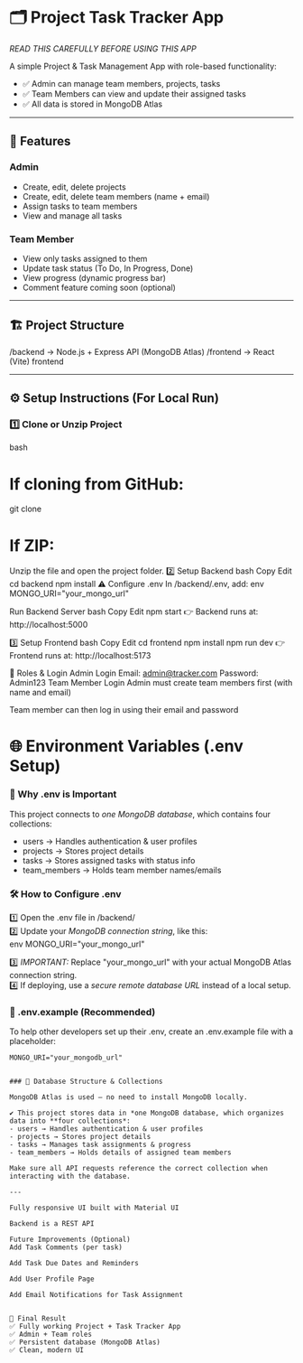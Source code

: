 # 🗂 Project Task Tracker App

*READ THIS CAREFULLY BEFORE USING THIS APP*

A simple Project & Task Management App with role-based functionality:

- ✅ Admin can manage team members, projects, tasks
- ✅ Team Members can view and update their assigned tasks
- ✅ All data is stored in MongoDB Atlas

---

## 🚀 Features

### Admin
- Create, edit, delete projects
- Create, edit, delete team members (name + email)
- Assign tasks to team members
- View and manage all tasks

### Team Member
- View only tasks assigned to them
- Update task status (To Do, In Progress, Done)
- View progress (dynamic progress bar)
- Comment feature coming soon (optional)

---

## 🏗 Project Structure

/backend → Node.js + Express API (MongoDB Atlas)
/frontend → React (Vite) frontend

---

## ⚙ Setup Instructions (For Local Run)

### 1️⃣ Clone or Unzip Project

bash
# If cloning from GitHub:
git clone <repo-url>

# If ZIP:
Unzip the file and open the project folder.
2️⃣ Setup Backend
bash
Copy
Edit
cd backend
npm install
⚠ Configure .env
In /backend/.env, add:
env
MONGO_URI="your_mongo_url"

Run Backend Server
bash
Copy
Edit
npm start
👉 Backend runs at: http://localhost:5000

3️⃣ Setup Frontend
bash
Copy
Edit
cd frontend
npm install
npm run dev
👉 Frontend runs at: http://localhost:5173

👥 Roles & Login
Admin Login
Email: admin@tracker.com
Password: Admin123
Team Member Login
Admin must create team members first (with name and email)

Team member can then log in using their email and password

# 🌐 Environment Variables (.env Setup)

### 📌 Why .env is Important  
This project connects to *one MongoDB database*, which contains four collections:  
- users → Handles authentication & user profiles  
- projects → Stores project details  
- tasks → Stores assigned tasks with status info  
- team_members → Holds team member names/emails  

### 🛠 How to Configure .env
1️⃣ Open the .env file in /backend/  
2️⃣ Update your *MongoDB connection string*, like this:  
    env
    MONGO_URI="your_mongo_url"
    
3️⃣ *IMPORTANT:* Replace "your_mongo_url" with your actual MongoDB Atlas connection string.  
4️⃣ If deploying, use a *secure remote database URL* instead of a local setup.

### 📝 .env.example (Recommended)
To help other developers set up their .env, create an .env.example file with a placeholder:  
```env
MONGO_URI="your_mongodb_url"


### 📌 Database Structure & Collections  

MongoDB Atlas is used — no need to install MongoDB locally.  

✔ This project stores data in *one MongoDB database, which organizes data into **four collections*:  
- users → Handles authentication & user profiles  
- projects → Stores project details  
- tasks → Manages task assignments & progress  
- team_members → Holds details of assigned team members  

Make sure all API requests reference the correct collection when interacting with the database.

---

Fully responsive UI built with Material UI

Backend is a REST API

Future Improvements (Optional)
Add Task Comments (per task)

Add Task Due Dates and Reminders

Add User Profile Page

Add Email Notifications for Task Assignment


🎉 Final Result
✅ Fully working Project + Task Tracker App
✅ Admin + Team roles
✅ Persistent database (MongoDB Atlas)
✅ Clean, modern UI
